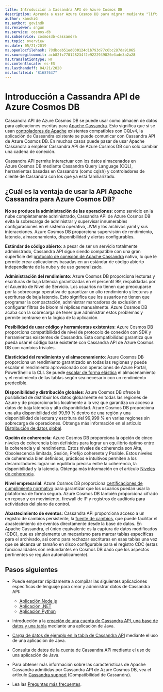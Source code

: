 ```yaml
---
title: Introducción a Cassandra API de Azure Cosmos DB
description: Aprenda a usar Azure Cosmos DB para migrar mediante "lift-and-shift" las aplicaciones existentes y compilar nuevas aplicaciones mediante los controladores de Cassandra y CQL
author: kanshiG
ms.author: govindk
ms.reviewer: sngun
ms.service: cosmos-db
ms.subservice: cosmosdb-cassandra
ms.topic: overview
ms.date: 05/21/2019
ms.openlocfilehash: 70dbceb51ed030124d1b793d77c6bc287da91065
ms.sourcegitcommit: acb82fc770128234f2e9222939826e3ade3a2a28
ms.translationtype: HT
ms.contentlocale: es-ES
ms.lasthandoff: 04/21/2020
ms.locfileid: "81687637"
---
```

# <a name="introduction-to-the-azure-cosmos-db-cassandra-api"></a>Introducción a Cassandra API de Azure Cosmos DB

Cassandra API de Azure Cosmos DB se puede usar como almacén de datos para aplicaciones escritas para [Apache Cassandra](https://cassandra.apache.org). Esto significa que si se usan [controladores de Apache](https://cassandra.apache.org/doc/latest/getting_started/drivers.html?highlight=driver) existentes compatibles con CQLv4, la aplicación de Cassandra existente se puede comunicar con Cassandra API de Azure Cosmos DB. En muchos casos puede pasar de usar Apache Cassandra a emplear Cassandra API de Azure Cosmos DB con solo cambiar una cadena de conexión. 

Cassandra API permite interactuar con los datos almacenados en Azure Cosmos DB mediante Cassandra Query Language (CQL), herramientas basadas en Cassandra (como cqlsh) y controladores de cliente de Cassandra con los que ya está familiarizado.

## <a name="what-is-the-benefit-of-using-apache-cassandra-api-for-azure-cosmos-db"></a>¿Cuál es la ventaja de usar la API Apache Cassandra para Azure Cosmos DB?

**No se produce la administración de las operaciones**: como servicio en la nube completamente administrado, Cassandra API de Azure Cosmos DB evita la sobrecarga de administrar y supervisar innumerables configuraciones en el sistema operativo, JVM y los archivos yaml y sus interacciones. Azure Cosmos DB proporciona supervisión de rendimiento, latencia, almacenamiento, disponibilidad y alertas configurables.

**Estándar de código abierto**: a pesar de ser un servicio totalmente administrado, Cassandra API sigue siendo compatible con una gran superficie del [protocolo de conexión de Apache Cassandra](cassandra-support.md) nativo, lo que le permite crear aplicaciones basadas en un estándar de código abierto independiente de la nube y de uso generalizado.

**Administración del rendimiento**: Azure Cosmos DB proporciona lecturas y escrituras de baja latencia garantizadas en el percentil 99, respaldadas por el Acuerdo de Nivel de Servicio. Los usuarios no tienen que preocuparse por la sobrecarga operativa de garantizar un alto rendimiento y lecturas y escrituras de baja latencia. Esto significa que los usuarios no tienen que programar la compactación, administrar marcadores de exclusión ni configurar filtros de bloom ni réplicas manualmente. Azure Cosmos DB acaba con la sobrecarga de tener que administrar estos problemas y permite centrarse en la lógica de la aplicación.

**Posibilidad de usar código y herramientas existentes**: Azure Cosmos DB proporciona compatibilidad de nivel de protocolo de conexión con SDK y herramientas existentes de Cassandra. Esta compatibilidad garantiza que pueda usar el código base existente con Cassandra API de Azure Cosmos DB con cambios triviales.

**Elasticidad del rendimiento y el almacenamiento**: Azure Cosmos DB proporciona un rendimiento garantizado en todas las regiones y puede escalar el rendimiento aprovisionado con operaciones de Azure Portal, PowerShell o la CLI. Se puede [escalar de forma elástica](manage-scale-cassandra.md) el almacenamiento y el rendimiento de las tablas según sea necesario con un rendimiento predecible.

**Disponibilidad y distribución globales**: Azure Cosmos DB ofrece la posibilidad de distribuir los datos globalmente en todas las regiones de Azure y de proporcionarlos localmente a la vez que garantiza un acceso a datos de baja latencia y alta disponibilidad. Azure Cosmos DB proporciona una alta disponibilidad del 99,99 % dentro de una región y una disponibilidad de lectura y escritura del 99,999 % en varias regiones sin sobrecarga de operaciones. Obtenga más información en el artículo [Distribución de datos global](distribute-data-globally.md). 

**Opción de coherencia**: Azure Cosmos DB proporciona la opción de cinco niveles de coherencia bien definidos para lograr un equilibrio óptimo entre la coherencia y el rendimiento. Estos niveles de coherencia son Alta, Obsolescencia limitada, Sesión, Prefijo coherente y Posible. Estos niveles de coherencia bien definidos, prácticos e intuitivos permiten a los desarrolladores lograr un equilibrio preciso entre la coherencia, la disponibilidad y la latencia. Obtenga más información en el artículo [Niveles de coherencia](consistency-levels.md). 

**Nivel empresarial**: Azure Cosmos DB proporciona [certificaciones de cumplimiento normativo](https://www.microsoft.com/trustcenter) para garantizar que los usuarios puedan usar la plataforma de forma segura. Azure Cosmos DB también proporciona cifrado en reposo y en movimiento, firewall de IP y registros de auditoría para actividades del plano de control.

**Abastecimiento de eventos**: Cassandra API proporciona acceso a un registro de cambios persistente, la [fuente de cambios](cassandra-change-feed.md), que puede facilitar el abastecimiento de eventos directamente desde la base de datos. En Apache Cassandra, el único equivalente es la captura de datos modificados (CDC), que es simplemente un mecanismo para marcar tablas específicas para el archivado, así como para rechazar escrituras en esas tablas una vez que se alcanza un tamaño en disco configurable para el registro CDC (estas funcionalidades son redundantes en Cosmos DB dado que los aspectos pertinentes se regulan automáticamente).

## <a name="next-steps"></a>Pasos siguientes

* Puede empezar rápidamente a compilar las siguientes aplicaciones específicas de lenguaje para crear y administrar datos de Cassandra API:
  - [Aplicación Node.js](create-cassandra-nodejs.md)
  - [Aplicación .NET](create-cassandra-dotnet.md)
  - [Aplicación Python](create-cassandra-python.md)

* Introducción a la [creación de una cuenta de Cassandra API, una base de datos y una tabla](create-cassandra-api-account-java.md) mediante una aplicación de Java.

* [Carga de datos de ejemplo en la tabla de Cassandra API](cassandra-api-load-data.md) mediante el uso de una aplicación de Java.

* [Consulta de datos de la cuenta de Cassandra API](cassandra-api-query-data.md) mediante el uso de una aplicación de Java.

* Para obtener más información sobre las características de Apache Cassandra admitidas por Cassandra API de Azure Cosmos DB, vea el artículo [Cassandra support](cassandra-support.md) (Compatibilidad de Cassandra).

* Lea las [Preguntas más frecuentes](cassandra-faq.md).
